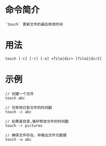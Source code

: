 # 命令简介 

	`touch` 更新文件的最后修改时间

# 用法

	touch [-c] [-r] [-o] <file|dir> [file2|dir2]
	
# 示例

	// 创建一个文件
	touch abc
	
	// 仅修改已有文件的时间戳
	touch -c abc
	
	// 如果是目录,循环修改文件的时间戳
	touch -r pictures
	
	// 确保文件存在，并输出文件元数据
    touch -o abc
	
	
